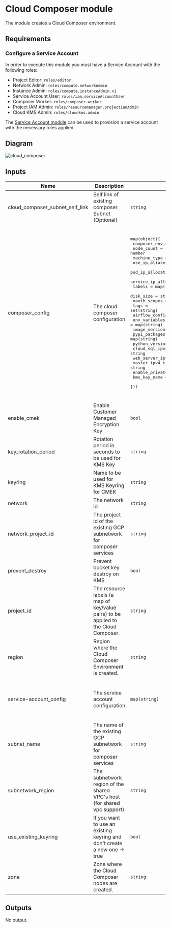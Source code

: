# Cloud Composer module

The module creates a Cloud Composer environment.

## Requirements

### Configure a Service Account

In order to execute this module you must have a Service Account with the following roles:

- Project Editor: `roles/editor`
- Network Admin: `roles/compute.networkAdmin`
- Instance Admin: `roles/compute.instanceAdmin.v1`
- Service Account User: `roles/iam.serviceAccountUser`
- Composer Worker: `roles/composer.worker`
- Project IAM Admin: `roles/resourcemanager.projectIamAdmin`
- Cloud KMS Admin: `roles/cloudkms.admin`

The [Service Account module](../service_account) can be used to provision a service account with the necessary roles applied.

## Diagram

![cloud_composer](https://user-images.githubusercontent.com/89442747/149092178-7a99eaa8-c23c-4ebc-b7a2-5742790a58e1.png)

<!-- BEGINNING OF PRE-COMMIT-TERRAFORM DOCS HOOK -->
## Inputs

| Name | Description | Type | Default | Required |
|------|-------------|------|---------|:--------:|
| cloud\_composer\_subnet\_self\_link | Self link of existing composer Subnet (Optional) | `string` | `""` | no |
| composer\_config | The cloud composer configuration | <pre>map(object({<br>    composer_env_name                = string<br>    node_count                       = number<br>    machine_type                     = string<br>    use_ip_aliases                   = bool<br>    pod_ip_allocation_range_name     = string<br>    service_ip_allocation_range_name = string<br>    labels                           = map(string)<br>    disk_size                        = string<br>    oauth_scopes                     = set(string)<br>    tags                             = set(string)<br>    airflow_config_overrides         = map(string)<br>    env_variables                    = map(string)<br>    image_version                    = string<br>    pypi_packages                    = map(string)<br>    python_version                   = string<br>    cloud_sql_ipv4_cidr              = string<br>    web_server_ipv4_cidr             = string<br>    master_ipv4_cidr                 = string<br>    enable_private_endpoint          = bool<br>    kms_key_name                     = string<br>  }))</pre> | <pre>{<br>  "object": {<br>    "airflow_config_overrides": {},<br>    "cloud_sql_ipv4_cidr": null,<br>    "composer_env_name": "mycomposer-newtest",<br>    "disk_size": "100",<br>    "enable_private_endpoint": true,<br>    "env_variables": {},<br>    "image_version": null,<br>    "kms_key_name": null,<br>    "labels": {},<br>    "machine_type": "n1-standard-8",<br>    "master_ipv4_cidr": null,<br>    "node_count": 3,<br>    "oauth_scopes": [<br>      "https://www.googleapis.com/auth/cloud-platform"<br>    ],<br>    "pod_ip_allocation_range_name": null,<br>    "pypi_packages": {},<br>    "python_version": 3,<br>    "service_ip_allocation_range_name": null,<br>    "tags": [],<br>    "use_ip_aliases": true,<br>    "web_server_ipv4_cidr": null<br>  }<br>}</pre> | no |
| enable\_cmek | Enable Customer Managed Encryption Key | `bool` | `true` | no |
| key\_rotation\_period | Rotation period in seconds to be used for KMS Key | `string` | `"7776000s"` | no |
| keyring | Name to be used for KMS Keyring for CMEK | `string` | `"keyring-cloud-composer"` | no |
| network | The network id | `string` | n/a | yes |
| network\_project\_id | The project id of the existing GCP subnetwork for composer services | `string` | n/a | yes |
| prevent\_destroy | Prevent bucket key destroy on KMS | `bool` | `true` | no |
| project\_id | The resource labels (a map of key/value pairs) to be applied to the Cloud Composer. | `string` | n/a | yes |
| region | Region where the Cloud Composer Environment is created. | `string` | `"us-central1"` | no |
| service-account\_config | The service account configuration | `map(string)` | <pre>{<br>  "account_id": "newtest-cloud-composer",<br>  "description": "service account for cloud-composer",<br>  "display_name": "cloud-composer"<br>}</pre> | no |
| subnet\_name | The name of the existing GCP subnetwork for composer services | `string` | n/a | yes |
| subnetwork\_region | The subnetwork region of the shared VPC's host (for shared vpc support) | `string` | `""` | no |
| use\_existing\_keyring | If you want to use an existing keyring and don't create a new one -> true | `bool` | `false` | no |
| zone | Zone where the Cloud Composer nodes are created. | `string` | `"us-central1-f"` | no |

## Outputs

No output.

<!-- END OF PRE-COMMIT-TERRAFORM DOCS HOOK -->

